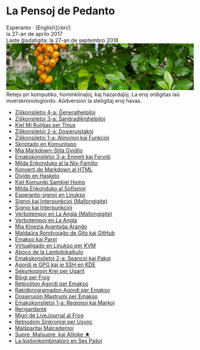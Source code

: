 La Pensoj de Pedanto
====================

<div class="center">Esperanto · [English](/en/)</div>
<div class="center">la 27-an de aprilo 2017</div>
<div class="center">Laste ĝisdatigita: la 27-an de septembro 2018</div>

<img src="/bil/pluvis.jpg" class="banner" alt="pluvis.jpg" title="En la vizaĝo de la kosmo, ni ĉiuj estas porĉiame infanoj." />

<div class="text-right">Retejo pri komputiko, hominklinaĵoj, kaj hazardaĵoj. La eroj ordigitas laŭ
inverskronologiordo. Aŭdversion la steligitaj eroj havas.</div>

- [Ziŝkonsiletoj 4-a: Ĝeneralhelpiloj](zisxkonsiletoj-4-a)
- [Ziŝkonsiletoj 3-a: Ŝanĝradikighelpiloj](zisxkonsiletoj-3-a)
- [Kiel Mi Ruliĝas per Tmux](tmux)
- [Ziŝkonsiletoj 2-a: Dosierujstakoj](zisxkonsiletoj-2-a)
- [Ziŝkonsiletoj 1-a: Alinomoj kaj Funkcioj](zisxkonsiletoj-1-a)
- [Skriptado en Komunlispo](lispon-skripti)
- [Mia Markdown-Stila Gvidilo](markdown)
- [Emakskonsiletoj 3-a: Enmeti kaj Forviŝi](emakskonsiletoj-3-a)
- [Milda Enkonduko al la Nix-Familio](nix)
- [Konverti de Markdown al HTML](emem)
- [Divido en Haskelo](haskeldivido)
- [Kiel Komuniki Samkiel Homo](homo)
- [Milda Enkonduko al Sofismoj](sofismoj)
- [Esperanto-signoj en Linukso](eo-linukso)
- [Signoj kaj Interpunkcioj (Mallongigite)](signoj-interpunkcioj-mallongigite)
- [Signoj kaj Interpunkcioj](signoj-interpunkcioj)
- [Verbotempoj en La Angla (Mallongigite)](verbotempoj-la-angla-mallongigite)
- [Verbotempoj en La Angla](verbotempoj-la-angla)
- [Mia Kinezia Avantaĝa Aranĝo](avantagxo)
- [Maldaŭra Rondvojaĝo de Gito kaj GitHub](gito-github)
- [Emakso kaj Paroj](emakso-paroj)
- [Virtualigado en Linukso per KVM](kvm)
- [Aboco de la Lambdokalkulo](lambdokalkulo)
- [Emakskonsiletoj 2-a: Seancoj kaj Pakoj](emakskonsiletoj-2-a)
- [Agordi je GPG kaj je SSH en KDE](gsk)
- [Sekurkopiojn Krei per Ugarit](ugarit)
- [Blogi per Frog](frog)
- [Retpoŝton Agordi per Emakso](emakso-retposxto)
- [Rakidprogramadon Agordi per Emakso](emakso-rakido)
- [Dosierujojn Mastrumi per Emakso](emakso-dired)
- [Emakskonsiletoj 1-a: Regionoj kaj Markoj](emakskonsiletoj-1-a)
- [Rerigardante](rerigardante)
- [Migri de LiveJournal al Frog](livefrog)
- [Retnodojn Sinkronigi per Usync](usync)
- [Malŝparitaj Malcedemoj](malsxparitaj)
- [Supre, Malsupre, kaj Aliloke ★](supre-malsupre)
- [La Ipsilonkombinatoro en Ses Paŝoj](ipsilono)

